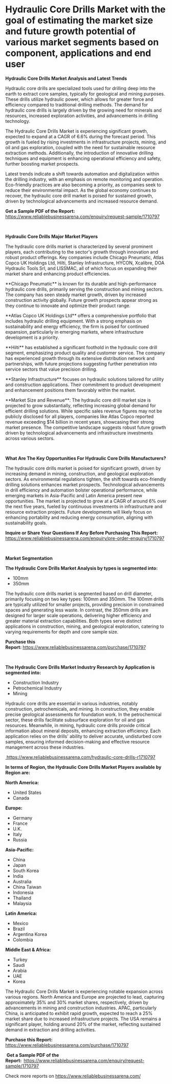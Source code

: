 <p><h1>Hydraulic Core Drills Market with the goal of estimating the market size and future growth potential of various market segments based on component, applications and end user</h1></p><p><strong>Hydraulic Core Drills Market Analysis and Latest Trends</strong></p>
<p><p>Hydraulic core drills are specialized tools used for drilling deep into the earth to extract core samples, typically for geological and mining purposes. These drills utilize hydraulic power, which allows for greater force and efficiency compared to traditional drilling methods. The demand for hydraulic core drills is largely driven by the growing need for minerals and resources, increased exploration activities, and advancements in drilling technology.</p><p>The Hydraulic Core Drills Market is experiencing significant growth, expected to expand at a CAGR of 6.6% during the forecast period. This growth is fueled by rising investments in infrastructure projects, mining, and oil and gas exploration, coupled with the need for sustainable resource extraction methods. Additionally, the introduction of innovative drilling techniques and equipment is enhancing operational efficiency and safety, further boosting market prospects.</p><p>Latest trends indicate a shift towards automation and digitalization within the drilling industry, with an emphasis on remote monitoring and operation. Eco-friendly practices are also becoming a priority, as companies seek to reduce their environmental impact. As the global economy continues to recover, the hydraulic core drill market is poised for sustained growth, driven by technological advancements and increased resource demand.</p></p>
<p><strong>Get a Sample PDF of the Report:&nbsp;</strong> <a href="https://www.reliablebusinessarena.com/enquiry/request-sample/1710797?utm_campaign=2527&utm_medium=2&utm_source=Github&utm_content=ia&utm_term=27032025&utm_id=hydraulic-core-drills">https://www.reliablebusinessarena.com/enquiry/request-sample/1710797</a></p>
<p>&nbsp;</p>
<p><strong>Hydraulic Core Drills Major Market Players</strong></p>
<p><p>The hydraulic core drills market is characterized by several prominent players, each contributing to the sector's growth through innovation and robust product offerings. Key companies include Chicago Pneumatic, Atlas Copco UK Holdings Ltd, Hilti, Stanley Infrastructure, HYCON, Xcalibre, DOA Hydraulic Tools Srl, and LISSMAC, all of which focus on expanding their market share and enhancing product efficiencies.</p><p>**Chicago Pneumatic** is known for its durable and high-performance hydraulic core drills, primarily serving the construction and mining sectors. The company has seen steady market growth, driven by increased construction activity globally. Future growth prospects appear strong as they continue to innovate and optimize their product range.</p><p>**Atlas Copco UK Holdings Ltd** offers a comprehensive portfolio that includes hydraulic drilling equipment. With a strong emphasis on sustainability and energy efficiency, the firm is poised for continued expansion, particularly in emerging markets, where infrastructure development is a priority.</p><p>**Hilti** has established a significant foothold in the hydraulic core drill segment, emphasizing product quality and customer service. The company has experienced growth through its extensive distribution network and partnerships, with future projections suggesting further penetration into service sectors that value precision drilling.</p><p>**Stanley Infrastructure** focuses on hydraulic solutions tailored for utility and construction applications. Their commitment to product development and enhancement positions them favorably within the market.</p><p>**Market Size and Revenue**: The hydraulic core drill market size is projected to grow substantially, reflecting increasing global demand for efficient drilling solutions. While specific sales revenue figures may not be publicly disclosed for all players, companies like Atlas Copco reported revenue exceeding $14 billion in recent years, showcasing their strong market presence. The competitive landscape suggests robust future growth driven by technological advancements and infrastructure investments across various sectors.</p></p>
<p>&nbsp;</p>
<p><strong>What Are The Key Opportunities For Hydraulic Core Drills Manufacturers?</strong></p>
<p><p>The hydraulic core drills market is poised for significant growth, driven by increasing demand in mining, construction, and geological exploration sectors. As environmental regulations tighten, the shift towards eco-friendly drilling solutions enhances market prospects. Technological advancements in drill efficiency and automation bolster operational performance, while emerging markets in Asia-Pacific and Latin America present new opportunities. The market is projected to grow at a CAGR of around 6% over the next five years, fueled by continuous investments in infrastructure and resource extraction projects. Future developments will likely focus on enhancing portability and reducing energy consumption, aligning with sustainability goals.</p></p>
<p><strong>Inquire or Share Your Questions If Any Before Purchasing This Report:</strong> <a href="https://www.reliablebusinessarena.com/enquiry/pre-order-enquiry/1710797?utm_campaign=2527&utm_medium=2&utm_source=Github&utm_content=ia&utm_term=27032025&utm_id=hydraulic-core-drills">https://www.reliablebusinessarena.com/enquiry/pre-order-enquiry/1710797</a></p>
<p>&nbsp;</p>
<p><strong>Market Segmentation</strong></p>
<p><strong>The Hydraulic Core Drills Market Analysis by types is segmented into:</strong></p>
<p><ul><li>100mm</li><li>350mm</li></ul></p>
<p><p>The hydraulic core drills market is segmented based on drill diameter, primarily focusing on two key types: 100mm and 350mm. The 100mm drills are typically utilized for smaller projects, providing precision in constrained spaces and generating less waste. In contrast, the 350mm drills are designed for larger scale operations, delivering higher efficiency and greater material extraction capabilities. Both types serve distinct applications in construction, mining, and geological exploration, catering to varying requirements for depth and core sample size.</p></p>
<p><strong>Purchase this Report:&nbsp;</strong><a href="https://www.reliablebusinessarena.com/purchase/1710797?utm_campaign=2527&utm_medium=2&utm_source=Github&utm_content=ia&utm_term=27032025&utm_id=hydraulic-core-drills">https://www.reliablebusinessarena.com/purchase/1710797</a></p>
<p>&nbsp;</p>
<p><strong>The Hydraulic Core Drills Market Industry Research by Application is segmented into:</strong></p>
<p><ul><li>Construction Industry</li><li>Petrochemical Industry</li><li>Mining</li></ul></p>
<p><p>Hydraulic core drills are essential in various industries, notably construction, petrochemicals, and mining. In construction, they enable precise geological assessments for foundation work. In the petrochemical sector, these drills facilitate subsurface exploration for oil and gas resources. Meanwhile, in mining, hydraulic core drills provide critical information about mineral deposits, enhancing extraction efficiency. Each application relies on the drills' ability to deliver accurate, undisturbed core samples, ensuring informed decision-making and effective resource management across these industries.</p></p>
<p><a href="https://www.reliablebusinessarena.com/hydraulic-core-drills-r1710797?utm_campaign=2527&utm_medium=2&utm_source=Github&utm_content=ia&utm_term=27032025&utm_id=hydraulic-core-drills">&nbsp;https://www.reliablebusinessarena.com/hydraulic-core-drills-r1710797</a></p>
<p><strong>In terms of Region, the Hydraulic Core Drills Market Players available by Region are:</strong></p>
<p>
    <p> <strong> North America: </strong>
        <ul>
            <li>United States</li>
            <li>Canada</li>
        </ul>
        </p> 
    <p> <strong> Europe: </strong>
        <ul>
            <li>Germany</li>
            <li>France</li>
            <li>U.K.</li>
            <li>Italy</li>
            <li>Russia</li>
        </ul>
        </p> 
    <p> <strong> Asia-Pacific: </strong>
        <ul>
            <li>China</li>
            <li>Japan</li>
            <li>South Korea</li>
            <li>India</li>
            <li>Australia</li>
            <li>China Taiwan</li>
            <li>Indonesia</li>
            <li>Thailand</li>
            <li>Malaysia</li>
        </ul>
        </p> 
    <p> <strong> Latin America: </strong>
        <ul>
            <li>Mexico</li>
            <li>Brazil</li>
            <li>Argentina Korea</li>
            <li>Colombia</li>
        </ul>
        </p> 
    <p> <strong> Middle East & Africa: </strong>
        <ul>
            <li>Turkey</li>
            <li>Saudi</li>
            <li>Arabia</li>
            <li>UAE</li>
            <li>Korea</li>
        </ul>
    </p>
    </p>
<p><p>The Hydraulic Core Drills Market is experiencing notable expansion across various regions. North America and Europe are projected to lead, capturing approximately 35% and 30% market shares, respectively, driven by advancements in mining and construction industries. APAC, particularly China, is anticipated to exhibit rapid growth, expected to reach a 25% market share due to increased infrastructure projects. The USA remains a significant player, holding around 20% of the market, reflecting sustained demand in extraction and drilling activities.</p></p>
<p><strong>Purchase this Report: </strong><a href="https://www.reliablebusinessarena.com/purchase/1710797?utm_campaign=2527&utm_medium=2&utm_source=Github&utm_content=ia&utm_term=27032025&utm_id=hydraulic-core-drills">https://www.reliablebusinessarena.com/purchase/1710797</a></p>
<p>&nbsp;<strong>Get a Sample PDF of the Report:&nbsp;&nbsp;</strong><a href="https://www.reliablebusinessarena.com/enquiry/request-sample/1710797?utm_campaign=2527&utm_medium=2&utm_source=Github&utm_content=ia&utm_term=27032025&utm_id=hydraulic-core-drills">https://www.reliablebusinessarena.com/enquiry/request-sample/1710797</a></p>
<p><strong></strong></p>
<p>Check more reports on <a href="https://www.reliablebusinessarena.com/?utm_campaign=2527&utm_medium=2&utm_source=Github&utm_content=ia&utm_term=27032025&utm_id=hydraulic-core-drills">https://www.reliablebusinessarena.com/</a></p>